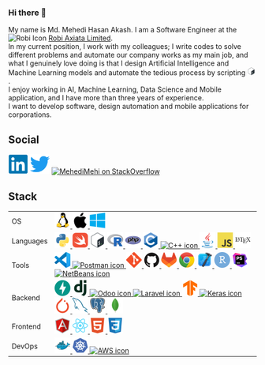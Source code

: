 ### Hi there 👋

<!--
**MehediMehi/MehediMehi** is a ✨ _special_ ✨ repository because its `README.md` (this file) appears on your GitHub profile.

Here are some ideas to get you started:

- 🔭 I’m currently working on ...
- 🌱 I’m currently learning ...
- 👯 I’m looking to collaborate on ...
- 🤔 I’m looking for help with ...
- 💬 Ask me about ...
- 📫 How to reach me: ...
- 😄 Pronouns: ...
- ⚡ Fun fact: ...
https://github.com/devicons/devicon/tree/master/icons
-->
My name is Md. Mehedi Hasan Akash. I am a Software Engineer at the <img src='https://www.robi.com.bd/static/images/newlogo.svg' alt='Robi Icon' height='16'> [Robi Axiata Limited](https://www.robi.com.bd/en/corporate/company-profile).
</br>
In my current position, I work with my colleagues; I write codes to solve different problems and automate our company works as my main job, 
and what I genuinely love doing is that I design Artificial Intelligence and Machine Learning models and automate the tedious process by scripting <img src='https://raw.githubusercontent.com/devicons/devicon/master/icons/bash/bash-original.svg' alt='Bash Icon' height='16'>.
</br>
I enjoy working in AI, Machine Learning, Data Science and Mobile application, and I have more than three years of experience.
</br>
I want to develop software, design automation and mobile applications for corporations.

## Social

[<img src='https://raw.githubusercontent.com/devicons/devicon/master/icons/linkedin/linkedin-original.svg' alt='MehediMehi on LinkedIn' height='40'>](https://www.linkedin.com/in/mehedimehi/)
[<img src='https://raw.githubusercontent.com/devicons/devicon/master/icons/twitter/twitter-original.svg' alt='MehediMehi on Twitter' height='40'>](https://twitter.com/MehediMehi)
[<img src='https://cdn.jsdelivr.net/npm/simple-icons@3.0.1/icons/stackoverflow.svg' alt='MehediMehi on StackOverflow' height='40'>](https://stackoverflow.com/users/12027355/mehedimehi)

## Stack

<table>
<tbody>
<tr>
    <td>OS</td>
    <td>
        <a href="https://www.redhat.com/en/technologies/linux-platforms/enterprise-linux" title="Linux / ubuntu / RHEL">
            <img src='https://raw.githubusercontent.com/devicons/devicon/master/icons/linux/linux-original.svg' alt='Linux icon' height='32'>
        </a>
        <a href="https://www.apple.com/in/macos/ventura/" title="MacOS">
            <img src='https://raw.githubusercontent.com/devicons/devicon/master/icons/apple/apple-original.svg' alt='MacOS icon' height='32'>
        </a>
        <a href="https://www.microsoft.com/en-us/windows?r=1" title="Microsoft Windows">
            <img src='https://raw.githubusercontent.com/devicons/devicon/master/icons/windows8/windows8-original.svg' alt='Windows icon' height='32'>
        </a>
    </td>
</tr>
<tr>
    <td>Languages</td>
    <td>
        <a href="https://www.python.org/" title="Python">
            <img src='https://raw.githubusercontent.com/devicons/devicon/master/icons/python/python-original.svg' alt='Python icon' height='32'>
        </a>
        <a href="https://www.swift.org/" title="Swift">
            <img src='https://raw.githubusercontent.com/devicons/devicon/master/icons/swift/swift-original.svg' alt='Swift icon' height='32'>
        </a>
        <a href="https://www.gnu.org/software/bash/" title="Bash">
            <img src='https://raw.githubusercontent.com/devicons/devicon/master/icons/bash/bash-original.svg' alt='Bash icon' height='32'>
        </a>
        <a href="https://www.r-project.org/" title="R">
            <img src='https://raw.githubusercontent.com/devicons/devicon/master/icons/r/r-original.svg' alt='R icon' height='32'>
        </a>
        <a href="https://www.php.net/" title="PHP">
            <img src='https://raw.githubusercontent.com/devicons/devicon/master/icons/php/php-original.svg' alt='PHP icon' height='32'>
        </a>
        <a href="https://en.wikipedia.org/wiki/C_(programming_language)" title="C">
            <img src='https://raw.githubusercontent.com/devicons/devicon/master/icons/c/c-original.svg' alt='C icon' height='32'>
        </a>
        <a href="https://en.wikipedia.org/wiki/C%2B%2B" title="C++">
            <img src='https://cdn-icons-png.flaticon.com/512/6132/6132222.png' alt='C++ icon' height='32'>
        </a>
        <a href="https://www.java.com/en/" title="Java">
            <img src='https://raw.githubusercontent.com/devicons/devicon/master/icons/java/java-original.svg' alt='Java icon' height='32'>
        </a>
        <a href="https://www.javascript.com/" title="JavaScript">
            <img src='https://raw.githubusercontent.com/devicons/devicon/master/icons/javascript/javascript-original.svg' alt='JavaScript icon' height='32'>
        </a>
        <a href="https://www.latex-project.org/" title="LaTeX">
            <img src='https://raw.githubusercontent.com/devicons/devicon/master/icons/latex/latex-original.svg' alt='LaTeX icon' height='32'>
        </a>
    </td>
</tr>
<tr>
    <td>Tools</td>
    <td>
        <a href="https://code.visualstudio.com/" title="VSCode">
            <img src='https://raw.githubusercontent.com/devicons/devicon/master/icons/vscode/vscode-original.svg' alt='VSCode icon' height='32'>
        </a>
        <a href="https://www.postman.com/" title="Postman">
            <img src='https://voyager.postman.com/logo/postman-logo-icon-orange.svg' alt='Postman icon' height='32'>
        </a>
        <a href="https://git-scm.org" title="git">
            <img src='https://raw.githubusercontent.com/devicons/devicon/master/icons/git/git-original.svg' alt='git icon' height='32'>
        </a>
        <a href="https://github.com" title="GitHub">
            <img src='https://raw.githubusercontent.com/devicons/devicon/master/icons/github/github-original.svg' alt='GitHub icon' height='32'>
        </a>
        <a href="https://gitlab.com/gitlab-com" title="GitLab">
            <img src='https://raw.githubusercontent.com/devicons/devicon/master/icons/gitlab/gitlab-original.svg' alt='GitLab icon' height='32'>
        </a>
        <a href="https://www.google.com/chrome/" title="Chrome">
            <img src='https://raw.githubusercontent.com/devicons/devicon/master/icons/chrome/chrome-original.svg' alt='Chrome icon' height='32'>
        </a>
        <a href="https://developer.apple.com/xcode/" title="Xcode">
            <img src='https://raw.githubusercontent.com/devicons/devicon/master/icons/xcode/xcode-original.svg' alt='Xcode icon' height='32'>
        </a>
        <a href="https://www.rstudio.com/categories/rstudio-ide/" title="RStudio">
            <img src='https://raw.githubusercontent.com/devicons/devicon/master/icons/rstudio/rstudio-original.svg' alt='RStudio icon' height='32'>
        </a>
        <a href="https://www.jetbrains.com/phpstorm/" title="PhpStorm">
            <img src='https://raw.githubusercontent.com/devicons/devicon/master/icons/phpstorm/phpstorm-original.svg' alt='PhpStorm icon' height='32'>
        </a>
        <a href="https://netbeans.apache.org/" title="NetBeans">
            <img src='https://netbeans.apache.org/images/apache-netbeans.svg' alt='NetBeans icon' height='32'>
        </a>
    </td>
</tr>
<tr>
    <td>Backend</td>
    <td>
        <a href="https://fastapi.tiangolo.com/" title="FastAPI">
            <img src='https://raw.githubusercontent.com/devicons/devicon/master/icons/fastapi/fastapi-original.svg' alt='FastAPI icon' height='32'>
        </a>        
        <a href="https://www.djangoproject.com/" title="django">
            <img src='https://raw.githubusercontent.com/devicons/devicon/master/icons/django/django-plain.svg' alt='django icon' height='32'>
        </a>        
        <a href="https://www.odoo.com/" title="Odoo">
            <img src='https://odoocdn.com/openerp_website/static/src/img/assets/png/odoo_logo.png' alt='Odoo icon' height='32'>
        </a>
        <a href="https://laravel.com/" title="Laravel">
            <img src='https://laravel.com/img/logomark.min.svg' alt='Laravel icon' height='32'>
        </a>
        <a href="https://www.tensorflow.org/" title="TensorFlow">
            <img src='https://raw.githubusercontent.com/devicons/devicon/master/icons/tensorflow/tensorflow-original.svg' alt='TensorFlow icon' height='32'>
        </a>
        <a href="https://keras.io/" title="Keras">
            <img src='https://keras.io/img/logo.png' alt='Keras icon' height='32'>
        </a>
        <a href="https://pytorch.org/" title="PyTorch">
            <img src='https://raw.githubusercontent.com/devicons/devicon/master/icons/pytorch/pytorch-original.svg' alt='PyTorch icon' height='32'>
        </a>
        <a href="https://www.mysql.com/" title="MySQL">
            <img src='https://raw.githubusercontent.com/devicons/devicon/master/icons/mysql/mysql-original.svg' alt='MySQL icon' height='32'>
        </a>
        <a href="https://www.postgresql.org/" title="PostgreSQL">
            <img src='https://raw.githubusercontent.com/devicons/devicon/master/icons/postgresql/postgresql-original.svg' alt='PostgreSQL icon' height='32'>
        </a>
        <a href="https://mongodb.com/" title="MongoDB">
            <img src='https://raw.githubusercontent.com/devicons/devicon/master/icons/mongodb/mongodb-original.svg' alt='MongoDB icon' height='32'>
        </a>
    </td>
</tr>
<tr>
    <td>Frontend</td>
    <td>
        <a href="https://angularjs.org/" title="AngularJS">
            <img src='https://raw.githubusercontent.com/devicons/devicon/master/icons/angularjs/angularjs-original.svg' alt='AngularJS icon' height='32'>
        </a>
        <a href="https://reactjs.org/" title="React">
            <img src='https://raw.githubusercontent.com/devicons/devicon/master/icons/react/react-original.svg' alt='React icon' height='32'>
        </a>
        <a href="https://developer.mozilla.org/en-US/docs/Glossary/HTML5" title="HTML 5">
            <img src='https://raw.githubusercontent.com/devicons/devicon/master/icons/html5/html5-plain.svg' alt='HTML icon' height='32'>
        </a>
        <a href="https://en.wikipedia.org/wiki/CSS" title="CSS3">
            <img src='https://raw.githubusercontent.com/devicons/devicon/master/icons/css3/css3-original.svg' alt='CSS3 icon' height='32'>
        </a>
    </td>
</tr>
<tr>
    <td>DevOps</td>
    <td>
        <a href="https://www.docker.com/" title="Docker">
            <img src='https://raw.githubusercontent.com/devicons/devicon/master/icons/docker/docker-original.svg' alt='Docker icon' height='32'>
        </a>
        <a href="https://kubernetes.io/" title="Kubernetes">
            <img src='https://raw.githubusercontent.com/devicons/devicon/master/icons/kubernetes/kubernetes-plain.svg' alt='Kubernetes icon' height='32'>
        </a>
        <a href="https://aws.amazon.com/" title="AWS">
            <img src='https://www.bing.com/th?id=OSK.072d9851bb41b4abc655be5d7450c051&w=156&h=112&c=7&o=6&pid=SANGAM' alt='AWS icon' height='32'>
        </a>
    </td>
</tr>
</tbody>
</table>
